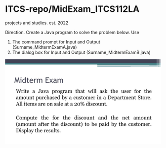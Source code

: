 # ITCS-repo/MidExam_ITCS112LA
projects and studies. est. 2022


Direction. Create a Java program to solve the problem below. Use
1) The command prompt for Input and Output (Surname_MidtermExamA.java)
2) The dialog box for Input and Output (Surname_MidtermExamB.java)
       
![alt text](instructions.jpg)
        
